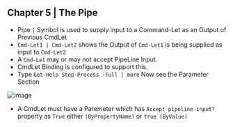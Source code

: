 ## Chapter 5 | The Pipe

* Pipe `|` Symbol is used to supply input to a Command-Let as an Output of Previous CmdLet
* `Cmd-Let1 | Cmd-Let2` shows the Output of `Cmd-Let1` is being supplied as input to `Cmd-Let2`
* A `Cmd-Let` may or may not accept PipeLine Input.
* CmdLet Binding is configured to support this. 
* Type `Get-Help Stop-Process -Full | more` Now see the Parameter Section

![image](https://user-images.githubusercontent.com/13016162/50950187-2a2eb280-14cf-11e9-95ba-9f10b9bd42a4.png)

* A CmdLet must have a Paremeter which has `Accept pipeline input?` property as `True` either `(ByPropertyName)` or `true (ByValue)`


